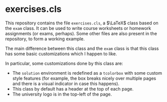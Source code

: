 # exercises.cls

This repository contains the file `exercises.cls`, a $\LaTeX$ class based on the `exam` class. It can be used to write course worksheets or homework assignments (or exams, perhaps). Some other files are also present in the repository, to form a working example.

The main difference between this class and the `exam` class is that this class has some basic customizations which I happen to like.

In particular, some customizations done by this class are:
- The `solution` environment is redefined as a `tcolorbox` with some custom style features (for example, the box breaks nicely over multiple pages and there is a visual indicator in case this happens).
- This class by default has a header at the top of each page.
- The university logo is in the top-left of the page.
